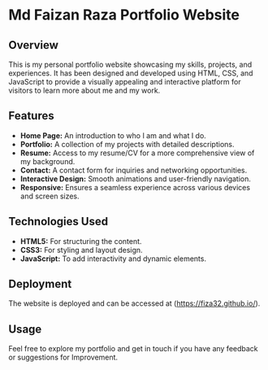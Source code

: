 # Md Faizan Raza Portfolio Website

## Overview

This is my personal portfolio website showcasing my skills, projects, and experiences. It has been designed and developed using HTML, CSS, and JavaScript to provide a visually appealing and interactive platform for visitors to learn more about me and my work.

## Features

- **Home Page:** An introduction to who I am and what I do.
- **Portfolio:** A collection of my projects with detailed descriptions.
- **Resume:** Access to my resume/CV for a more comprehensive view of my background.
- **Contact:** A contact form for inquiries and networking opportunities.
- **Interactive Design:** Smooth animations and user-friendly navigation.
- **Responsive:** Ensures a seamless experience across various devices and screen sizes.

## Technologies Used

- **HTML5:** For structuring the content.
- **CSS3:** For styling and layout design.
- **JavaScript:** To add interactivity and dynamic elements.
<!-- **[Additional Libraries/Frameworks]:** Mention any additional tools or libraries you've used (e.g., Bootstrap, jQuery) if applicable. -->

## Deployment

The website is deployed and can be accessed at (https://fiza32.github.io/).

## Usage

Feel free to explore my portfolio and get in touch if you have any feedback or suggestions for Improvement.

